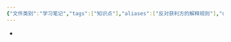 ```yaml
---
{"文件类别":"学习笔记","tags":["知识点"],"aliases":["反对获利方的解释规则"],"dg-publish":true,"permalink":"/学习笔记studyup/知识点cheese/针对规则/","dgPassFrontmatter":true,"noteIcon":"","created":"2024-07-16T16:55:05.703+08:00","updated":"2024-09-11T12:36:32.060+08:00"}
---
```


- 